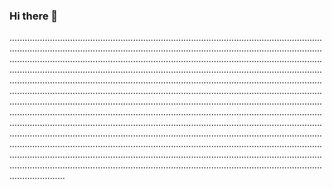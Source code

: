 ### Hi there 👋

..................................................................................................................................................................................................................................................................................................................................................................................................................................................................................................................................................................................................................................................................................................................................................................................................................................................................................................................................................................................................................................................................................................................................................................................................................................................................................................................................................................................................................................................................................................................................................................................................................................................................................................